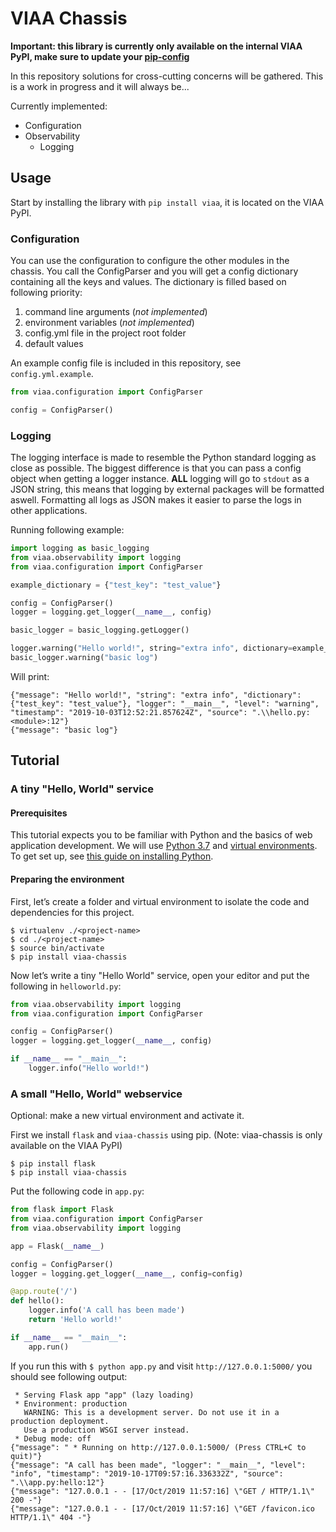 # VIAA Chassis

**Important: this library is currently only available on the internal VIAA PyPI, make sure to update your [pip-config](https://pip.pypa.io/en/stable/user_guide/#config-file)**


In this repository solutions for cross-cutting concerns will be gathered. This is a work in progress and it will always be...

Currently implemented:
- Configuration
- Observability
  - Logging

## Usage
Start by installing the library with `pip install viaa`, it is located on the VIAA PyPI.

### Configuration

You can use the configuration to configure the other modules in the chassis.
You call the ConfigParser and you will get a config dictionary containing all the keys and values.
The dictionary is filled based on following priority:

1. command line arguments (*not implemented*)
2. environment variables (*not implemented*)
3. config.yml file in the project root folder
4. default values

An example config file is included in this repository, see `config.yml.example`.

```python
from viaa.configuration import ConfigParser

config = ConfigParser()
```

### Logging

The logging interface is made to resemble the Python standard logging as close as possible.
The biggest difference is that you can pass a config object when getting a logger instance.
**ALL** logging will go to `stdout` as a JSON string, this means that logging by external packages will be formatted aswell.
Formatting all logs as JSON makes it easier to parse the logs in other applications.

Running following example:

```python
import logging as basic_logging
from viaa.observability import logging
from viaa.configuration import ConfigParser

example_dictionary = {"test_key": "test_value"}

config = ConfigParser()
logger = logging.get_logger(__name__, config)

basic_logger = basic_logging.getLogger()

logger.warning("Hello world!", string="extra info", dictionary=example_dictionary)
basic_logger.warning("basic log")
```

Will print:
```
{"message": "Hello world!", "string": "extra info", "dictionary": {"test_key": "test_value"}, "logger": "__main__", "level": "warning", "timestamp": "2019-10-03T12:52:21.857624Z", "source": ".\\hello.py:<module>:12"}
{"message": "basic log"}
```


## Tutorial

### A tiny "Hello, World" service

#### Prerequisites

This tutorial expects you to be familiar with Python and the basics of web application development. We will use  [Python 3.7](https://www.python.org/)  and  [virtual environments](https://virtualenv.pypa.io/en/stable/). To get set up, see  [this guide on installing Python](https://realpython.com/installing-python/).

#### Preparing the environment

First, let’s create a folder and virtual environment to isolate the code and dependencies for this project.

```shell
$ virtualenv ./<project-name>
$ cd ./<project-name>
$ source bin/activate
$ pip install viaa-chassis
```

Now let’s write a tiny "Hello World" service, open your editor and put the following in `helloworld.py`:

```python
from viaa.observability import logging
from viaa.configuration import ConfigParser

config = ConfigParser()
logger = logging.get_logger(__name__, config)

if __name__ == "__main__":
    logger.info("Hello world!")
```

### A small "Hello, World" webservice

Optional: make a new virtual environment and activate it.

First we install `flask` and `viaa-chassis` using pip. (Note: viaa-chassis is only available on the VIAA PyPI)

```shell
$ pip install flask
$ pip install viaa-chassis
```

Put the following code in `app.py`:

```python
from flask import Flask
from viaa.configuration import ConfigParser
from viaa.observability import logging

app = Flask(__name__)

config = ConfigParser()
logger = logging.get_logger(__name__, config=config)

@app.route('/')
def hello():
    logger.info('A call has been made')
    return 'Hello world!'

if __name__ == "__main__":
    app.run()
```

If you run this with `$ python app.py` and visit `http://127.0.0.1:5000/` you should see following output:

```
 * Serving Flask app "app" (lazy loading)
 * Environment: production
   WARNING: This is a development server. Do not use it in a production deployment.
   Use a production WSGI server instead.
 * Debug mode: off
{"message": " * Running on http://127.0.0.1:5000/ (Press CTRL+C to quit)"}
{"message": "A call has been made", "logger": "__main__", "level": "info", "timestamp": "2019-10-17T09:57:16.336332Z", "source": ".\\app.py:hello:12"}
{"message": "127.0.0.1 - - [17/Oct/2019 11:57:16] \"GET / HTTP/1.1\" 200 -"}
{"message": "127.0.0.1 - - [17/Oct/2019 11:57:16] \"GET /favicon.ico HTTP/1.1\" 404 -"}
```

